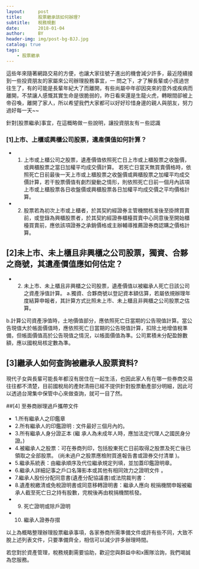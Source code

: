 ```yaml
---
layout:     post
title:      股票繼承該如何辦理?
subtitle:   稅務規劃
date:       2018-01-04
author:     BY
header-img: img/post-bg-BJJ.jpg
catalog: true
tags:
    - 股票繼承
---
```


這些年來隨著網路交易的方便，也讓大家往號子進出的機會減少許多，最近陸續接到一些投資朋友的家屬來公司辦理股務事宜，一 問之下，才了解長輩或小孩過世往生了，有的可能是長輩年紀大了而離開，有些尚屬中年卻因突來的意外或疾病而離開，不禁讓人感慨其實生命是很脆弱的，昨日看來還是生龍火虎，轉眼間卻被上帝召喚，離開了家人，所以希望我們大家都可以好好珍惜身邊的親人與朋友，努力過好每一天~~


針對[股票繼承]事宜，在這概略做ㄧ些說明，讓投資朋友有ㄧ些認識 

### [1]上市、上櫃或興櫃公司股票，遺產價值如何計算？

- 1. 上市或上櫃公司之股票，遺產價值依照死亡日上市或上櫃股票之收盤價，或興櫃股票之當日加權平均成交價計算。
若死亡日當天無買賣價格時，依照死亡日前最後一天上市或上櫃股票之收盤價或興櫃股票之加權平均成交價計算，若干股票價值有劇烈變動之情形，則依照死亡日前一個月內該項上市或上櫃股票各日收盤價或興櫃股票各日加權平均成交價之平均價格計算。
- 2. 股票若為初次上市或上櫃者，於其契約經證券主管機關核准後至掛牌買賣前，或登錄為興櫃股票者，於其契約經證券櫃檯買賣中心同意後至開始櫃檯買賣前，應依該項證券之承銷價格或主辦輔導推薦證券商認購之價格計算。



## [2]未上市、未上櫃且非興櫃之公司股票，獨資、合夥之商號，其遺產價值應如何估定？

- 2. 未上市、未上櫃且非興櫃之公司股票，遺產價值以被繼承人死亡日該公司之資產淨值計算。
a.獨資、合夥商號以登記資本額估算，若屬依規辦理年度結算申報者，其計算方式比照未上市、未上櫃且非興櫃之公司股票之估算。

b.計算公司資產淨值時，土地價值部分，應依照死亡日當期的公告現值計算。當公告現值大於帳面價值時，應依照死亡日當期的公告現值計算，扣除土地增值稅準備，但帳面價值高於公告現值之情況，以帳面價值為準。公司累積未分配盈餘數額，應以國稅局核定數為準。

## [3]繼承人如何查詢被繼承人股票資料?

現代子女與長輩可能長年都沒有居住在一起生活，也因此家人有在哪一些券商交易往往都不清楚，目前國稅局的產財清冊已經不提供針對股票動產部分明細，因此可以透過台灣集中保管中心來做查詢，就可一目了然。

##[4] 至券商辦理過戶攜帶文件


-  1.所有繼承人之印鑑章
-  2.所有繼承人的印鑑證明 : 文件最好三個月內的。
-  3.所有繼承人身分證正本 (繼 承人為未成年人時，應加法定代理人之國民身分證。)
-  4.被繼承人之股票：可在券商列印，包括股東死亡日前取得之股票及死亡後已領取之全部股票。 (尚未過户之股票應檢附買進報告書或證券交付清單 )。 
-  5.繼承系統表：由繼承順序及代位繼承規定列填，並加蓋印鑑證明章。
-  6.繼承人詳細記事之戶口名簿影本或其他有相同效力之證明文件 。 
-  7.繼承人股份分配同意書(遺產分配協議書)或法院裁判書：
-  8.遺產稅繳清或免稅證明書或同意移轉證明書：繼承人應向  稅捐機關申報被繼承人截至死亡日之持有股數，完稅後再由稅捐機關核發。
-  9. 死亡證明或除戶證明
-  10. 繼承人證券存摺

以上為概略整理辦理股票繼承事項，各家券商所需準備文件或許有些不同，大致不脫上述列表文件，只要準備齊全，相信可以減少許多辦理時間。

若您對於資產管理，稅務規劃需要協助，歡迎您與群益中和x團隊洽詢，我們竭誠為您服務。

